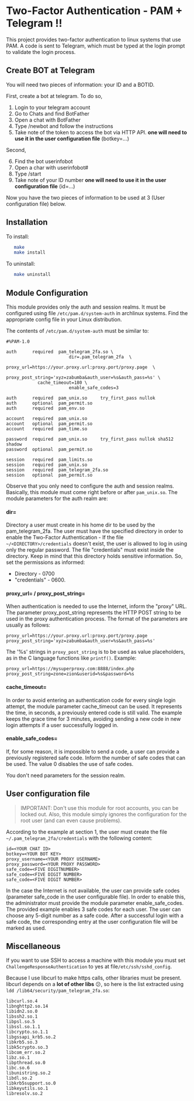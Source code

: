 # Two-Factor Authentication - PAM + Telegram !!

This project provides two-factor authentication to linux systems that use PAM. A code is sent to
Telegram, which must be typed at the login prompt to validate the login process.

## Create BOT at Telegram

You will need two pieces of information: your ID and a BOTID.

First, create a bot at telegram. To do so, 

1. Login to your telegram account 
2. Go to Chats and find BotFather
3. Open a chat with BotFather
4. Type /newbot and follow the instructions
5. Take note of the token to access the bot via HTTP API. **one will need to use it in the user configuration file** (botkey=...)

Second, 

6. Find the bot userinfobot
7. Open a char with userinfobot#
8. Type /start 
9. Take note of your ID number **one will need to use it in the user configuration file** (id=...)

Now you have the two pieces of information to be used at 3 (User configuration file) below.

## Installation

To install:
```bash
   make
   make install
```
To uninstall:
```bash
   make uninstall
```

## Module Configuration

This module provides only the auth and session realms. It must be configured using file
`/etc/pam.d/system-auth` in archlinux systems. Find the appropriate config file in your Linux
distribution.

The contents of `/etc/pam.d/system-auth` must be similar to:

	#%PAM-1.0

	auth	  required  pam_telegram_2fa.so \ 
                            dir=.pam_telegram_2fa  \
                            proxy_url=https://your.proxy.url:proxy.port/proxy.page  \
                            proxy_post_string='xyz=zabumba&auth_user=%s&auth_pass=%s' \
			    cache_timeout=180 \
                            enable_safe_codes=3

	auth      required  pam_unix.so     try_first_pass nullok
	auth      optional  pam_permit.so
	auth      required  pam_env.so

	account   required  pam_unix.so
	account   optional  pam_permit.so
	account   required  pam_time.so

	password  required  pam_unix.so     try_first_pass nullok sha512 shadow
	password  optional  pam_permit.so	

	session   required  pam_limits.so
	session   required  pam_unix.so
	session	  required  pam_telegram_2fa.so
	session   optional  pam_permit.so

Observe that you only need to configure the auth and session realms. Basically, this module must
come right before or after `pam_unix.so`. The module parameters for the auth realm are:


#### dir=	    	       	  

Directory a user must create in his home dir to be used by the pam_telegram_2fa. The user
must have the specified directory in order to enable the Two-Factor Authentication - If 
the file `~/<DIRECTORY>/credentials` doesn't exist, the user is allowed to log in using only 
the regular password. The file "credentials" must exist inside the directory. Keep in 
mind that this directory holds sensitive information. So, set the permissions as 
informed:

- Directory     - 0700
- "credentials" - 0600.
 
#### proxy_url=	/ proxy_post_string=	  

When authentication is needed to use the Internet, inform the "proxy" URL. The parameter 
proxy_post_string represents the HTTP POST string to be used in the proxy authentication 
process. The format of the parameters are usually as follows:

```
proxy_url=https://your.proxy.url:proxy.port/proxy.page
proxy_post_string='xyz=zabumba&auth_user=%s&auth_pass=%s'
```

The '%s' strings in `proxy_post_string` is to be used as value placeholders, as in the C 
language functions like `printf()`. Example:

```
proxy_url=https://mysuperproxy.com:8888/index.php
proxy_post_string=zone=zion&userid=%s&password=%s
```
			  
#### cache_timeout=         

In order to avoid entering an authentication code for every single login attempt, the 
module parameter cache_timeout can be used. It represents the time, in seconds, a 
previously entered code is still valid. The example keeps the grace time for 3 minutes, 
avoiding sending a new code in new login attempts if a user successfully logged in.

#### enable_safe_codes=	  

If, for some reason, it is impossible to send a code, a user can provide a previously 
registered safe code. Inform the number of safe codes that can be used. The value 0 
disables the use of safe codes.

You don't need parameters for the session realm.

## User configuration file

> IMPORTANT: Don't use this module for root accounts, you can be locked out. Also, this module 
> simply ignores the configuration for the root user (and can even cause problems).

According to the example at section 1, the user must create the file
`~/.pam_telegram_2fa/credentials` with the following content:

```
id=<YOUR CHAT ID>
botkey=<YOUR BOT KEY>
proxy_username=<YOUR PROXY USERNAME>
proxy_password=<YOUR PROXY PASSWORD>
safe_code=<FIVE DIGITNUMBER>
safe_code=<FIVE DIGIT NUMBER>
safe_code=<FIVE DIGIT NUMBER>
```

In the case the Internet is not available, the user can provide safe codes (parameter safe_code
in the user configurable file). In order to enable this, the administrator must provide the
module parameter enable_safe_codes. The provided example enables 3 safe codes for each user.
The user can choose any 5-digit number as a safe code. After a successful login with a safe code,
the corresponding entry at the user configuration file will be marked as used.

## Miscellaneous

If you want to use SSH to access a machine with this module you must set
`ChallengeResponseAuthentication` to yes at file`/etc/ssh/sshd_config`.

Because I use libcurl to make https calls, other libraries must be present. libcurl depends on
a **lot of other libs** :confused:, so here is the list extracted using
`ldd /lib64/security/pam_telegram_2fa.so`:

	libcurl.so.4
	libnghttp2.so.14
	libidn2.so.0
	libssh2.so.1
	libpsl.so.5
	libssl.so.1.1
	libcrypto.so.1.1
	libgssapi_krb5.so.2
	libkrb5.so.3
	libk5crypto.so.3
	libcom_err.so.2
	libz.so.1
	libpthread.so.0
	libc.so.6
	libunistring.so.2
	libdl.so.2
	libkrb5support.so.0
	libkeyutils.so.1
	libresolv.so.2

